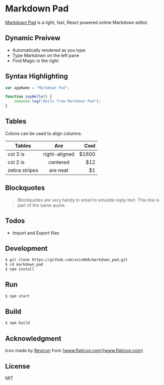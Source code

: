 # Markdown Pad

[Markdown Pad](https://github.com/xxin666/markdown_pad) is a light, fast, React powered online Markdown editor.

## Dynamic Preivew
  - Automatically rendered as you type
  - Type Markdown on the left pane
  - Find Magic in the right

## Syntax Highlighting
```js
var appName = "Markdown Pad";

function sayHello() {
    console.log("Hello from Markdown Pad");
}
```

## Tables

Colons can be used to align columns.

| Tables        | Are           | Cool  |
| ------------- |:-------------:| -----:|
| col 3 is      | right-aligned | $1600 |
| col 2 is      | centered      |   $12 |
| zebra stripes | are neat      |    $1 |

## Blockquotes

> Blockquotes are very handy in email to emulate reply text.
> This line is part of the same quote.

## Todos

 - Import and Export files

## Development
```bash
$ git clone https://github.com/xxin666/markdown_pad.git
$ cd markdown_pad
$ npm install
```

## Run
```bash
$ npm start
```

## Build
```bash
$ npm build
```

## Acknowledgment
Icon made by [Revicon](https://www.flaticon.com/authors/revicon) from [www.flaticon.com](www.flaticon.com)

License
----

MIT

